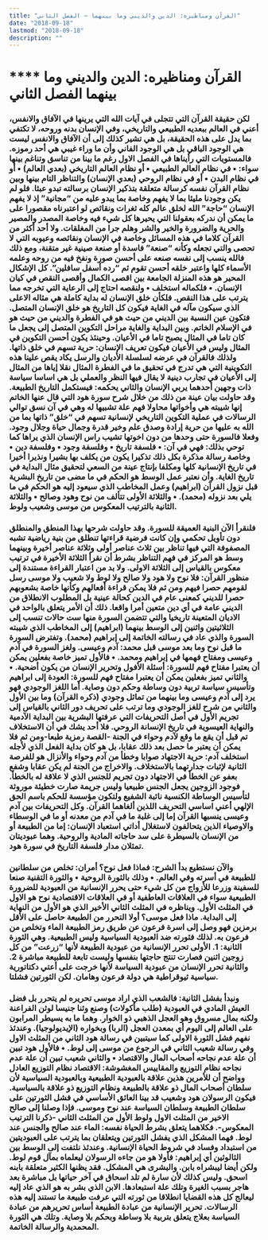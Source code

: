 ```yaml
---
title: "القرآن ومناظيره: الدين والديني وما بينهما – الفصل الثاني"
date: "2018-09-18"
lastmod: "2018-09-18"
description: ""
---
```

# **** **القرآن ومناظيره: الدين والديني وما بينهما الفصل الثاني**

### لكن حقيقة القرآن التي تتجلى في آيات الله التي يرينها في الآفاق والانفس، أعني في العالم ببعديه الطبيعي والتاريخي، وفي الإنسان بدنه وروحه، لا تكتفي بما يدل على هذه الحقيقة، بل هي تشير كذلك إلى أن الآفاق والانفس ليست هي الوجود الباقي بل هي الوجود الفاني وأن ما وراء غيبي هي أحد رموزه. فالمستويات التي رأيناها في الفصل الاول رغم ما بينا من تناسق وتناغم بينها سواء: • في نظام العالم الطبيعي • أو نظام العالم التاريخي (بعدي العالم) • أو في نظام البدن • أو في نظام الروحي (بعدي الإنسان) والتناظر التام بينها وبين نظام القرآن نفسه كرسالة متعلقة بتذكير الإنسان برسالته تبدو عبثا. فلو لم يكن وجودنا مليئا بما لا يفهم وخاصة بما يبدو عليه من “مجانية” إذ لا يفهم الإنسان “حاجة” الله لخلق عالم كله ثغرات ونقائص لو اعتبرناه مقصورا على ما يمكن أن ندركه بعقولنا التي يحيرها كل شيء فيه وخاصة المصدر والمصير والحرية والضرورة والخير والشر وهلم جرا من المغلقات. ولا أحد أكثر من القرآن كلاما في هذه المسائل وخاصة في الإنسان ونقائصه وعيوبه التي لا تحصى والتي تجعله وكأنه “صنعة” فاسدة أو صنعة صينية غير متقنة، ومع ذلك فالله ينسب إلى نفسه صنعه على أحسن صورة ونفخ فيه من روحه وعلمه الأسماء كلها واعتبر خلقه أحسن تقوم ثم “رده أسفل سافلين”. كل الإشكال المحير هو هذه المنزلة الجامعة بين اقصى الكمال وأقصى النقص في كيان الإنسان. • فلكماله استخلف • ولنقصه احتاج إلى الرعاية التي تخرجه مما يترتب على هذا النقص. فلكأن خلق الإنسان له بداية كاملة هي مثاله الاعلى الذي سيكون مآله في الغاية فيكون كل التاريخ هو خلق الإنسان المتصل. فتكون عين النسبة بين الديني من حيث هو في الفطرة والديني من حيث هو في الإسلام الخاتم. وبين البداية والغاية مراحل التكوين المتصل إلى يجعل ما كان تاما في المثال يصبح تاما في الأعيان. وحينئذ يكون أحسن التكوين في المثال وليس في الأعيان فيكون تعريف الإنسان: حرية تسهم في خلق ذاتها. ولذلك فالقرآن في عرضه لسلسلة الأديان والرسل يكاد يقص علينا هذه التكوينية التي هي تدرج في تحقيق ما في الفطرة المثال نقلا إياها من المثال إلى الأعيان في تجارب دينية لا يقال فيها النظر والعملي بل هي اساسا سياسة ذات وجهين أحدهما يربي الإنسان والثاني يحكمه: فيستكمل التاريخ الطبيعة. وقد حاولت بيان عينة من ذلك من خلال شرح سورة هود التي قال عنها الخاتم إنها شيبته هي وأخواتها محاولا فهم علة تشبيها له وهي في آن نسق توالي الرسالات في عملية التكوين التاريخي لإنسانية تسهم في “خلق” ذاتها بما من الله به عليها من حرية إرادة وصدق علم وخير قدرة وجمال حياة وجلال وجود. وفعلا فالسورة حتى وحدها من دون اخوتها تشيب راس الإنسان الذي يراها كما توحي بذلك: فهي في آن: • فلسفة تاريخ • وفلسفة وجود • وفلسفة دين • وخاصة رسالة مذكرة بكل ذلك تذكيرا يكون من يكلف بها بشيرا ونذيرا أخيرا في تاريخ الإنسانية كلها ومكلفا بإنتاج عينة من السعي لتحقيق مثال البداية في تاريخ الغاية. وأن نعتبر عمل الوسط هو الحكم في ما مضى من تاريخ البشرية قبل نزول القرآن (ابراهيم) وعمل المخاطب الذي سيعود إليه هو الحكم في ما يلي بعد نزوله (محمد). • والثلاثة الأولى تتألف من نوح وهود وصالح • والثلاثة الثانية بالترتيب المعكوس من موسى وشعيب ولوط.

### فلنقرأ الآن البنية العميقة للسورة. وقد حاولت شرحها بهذا المنطق والمنطلق دون تأويل تحكمي وإن كانت فرضية قراءتها تنطلق من بنية رياضية تشبه المصفوفة التي فيها تناظر بين ثلاث عناصر أولى وثلاثة عناصر أخيرة وبينهما وسط هو المركز في فهم التناظر بشرط أن نقرأ الثلاثة الأخيرة في ترتيب معكوس بالقياس إلى الثلاثة الاولى. ولا بد من اعتبار القراءة مستندة إلى منظور القرآن: فلا نوح ولا هود ولا صالح ولا لوط ولا شعيب ولا موسى رسل لقومهم حصرا فيهم ومن ثم فلا يمكن قراءة أفعالهم وكأنها خاصة بشعوبهم حصرا للديني كمعنى عام في الدين كحالة عينية بل المطلوب الانطلاق من الديني عامة في أي دين متعين أمرا واقعا. ذلك أن الأمر يتعلق بالواحد في الاديان المتعينة تاريخيا والتي تتضمن السورة منها ست حالات تنسب إلى الثلاثيتين واثنين إلى الوسط بينهما (ابراهيم) إلى المخاطب الذي شيبته السورة والذي عاد في رسالته الخاتمة إلى إبراهيم (محمد). وتفترض السورة ما قبل نوح وما بعد موسى قبل محمد: آدم وعيسى. ولغز السورة في آدم وعيسى ومفتاح فهمها في إبراهيم ومحمد. • فالأول تميز خاصة بفعلين يمكن أن يعتبرا مفتاح فهم للسورة: أسئلة الأفول وتحرير الإنسان من يكون أضحية. • والثاني تميز بفعلين يمكن أن يعتبرا مفتاح فهم للسورة: العودة إلى ابراهيم وتأسيس سياسة تربية دون وساطة وحكم دون وصاية. أما اللغز الوجودي فهو يرد إلى آدم وعيسى وما بينهما من تماثل وجودي (ذكره القرآن) وما بين الأول والثاني من شرح للغز الوجودي وما ترتب على تحريف دور الثاني بالقياس إلى تجريم الأول في أصل التحريفات التي عرفتها البشرية بين البداية الآدمية والنهاية العيسوية في تاريخ الإنسانة الروحي. فلا أحد يشك في أن الاستخلاف تم قبل أن يقع ما وقع لآدم وحواء في الجنة -القصة رمزية طبعا-ومن ثم فلا يمكن أن يعتبر ما حصل بعد ذلك عقابا، بل هو كان بداية الفعل الذي لأجله استخلف آدم: حرية الاجتهاد صوابا وخطأ من آدم وحواء والأنزال هو للفرصة الثانية لإثبات جدارتهما بالاستخلاف. والاخراج من الجنة لم يكن عقابا وشفع بعفو عن الخطأ في الاجتهاد دون تجريم للجنس الذي لا علاقة له بالخطأ. فوجود الزوجين يجعل الجنس طبيعيا وليس جريمة صارت خطيئة موروثة لتأسيس الوساطة الكنسية نائبة الشفيع ولتكون مؤسسة للحكم باسم الحق الإلهي أعني اساسي التحريف اللذين ألغاهما القرآن. وكل التحريفات بين آدم وعيسى ينسبها القرآن إما إلى غلبة ما في آدم من معدنه أو ما في الوسطاء والاوصياء الذين يتحالفون لاستغلال أداتي استعباد الإنسان: إما من الطبيعة أو من الإنسان بالسيطرة على سد حاجاته المادية والروحية. وهما عبوديتان تمثلان مدار فلسفة التاريخ في سورة هود.

### والآن نستطيع بدأ الشرح: فماذا فعل نوح؟ أمران: تخلص من سلطانين للطبيعة في أسرته وفي العالم. • وذلك بالثورة الروحية • والثورة التقنية صنعا للسفينة وزرعا للأزواج من كل شيء حتى يحرر الإنسانية من العبودية للضرورة الطبيعية سواء في العلاقات العاطفية أو في العلاقات الاقتصادية نوح هو الاول في المثلث الأول. ويناظره في المثلث الثاني الأخير الذي هو الأول من النهاية إلى البداية. ماذا فعل موسى؟ أولا التحرر من الطبيعة حاصل على الأقل برمزين فهو وصل إلى اسرة فرعون عن طريق رمز الطبيعة الماء وتخلص من فرعون به. لذلك فثورته ضد العبودية السياسية وليس الطبيعية. وهي الثورة الثانية: 1. الأولى تحرر الإنسانية من عبودية الطبيعة لأنها “زرعت” من كل زوجين اثنين فصارت تنتج حاجتها بنفسها وليست تابعة للطبيعة مباشرة 2. والثانية تحرر الإنسان من عبودية السياسة لأنها خرجت على أعتي دكتاتورية سياسية ثيوقراطية هي دولة فرعون وهامان. لكن الثورتين فشلتا.

### ونبدأ بفشل الثانية: فالشعب الذي اراد موسى تحريره لم يتحرر بل فضل العيش المادي في العبودية (طلب مأكولات) وصنع وثنا جنيسا لوثن الفراعنة ولكنه بمال مسروق وهو العجل الذهبي ذو الخوار. وهما ما به يسيطر المرابون على العالم إلى اليوم أي بمعدن العجل (الربا) وبخواره (الإيديولوجيا). وعندئذ نفهم فشل الثورة الاولى كما سيتبين في رسالة هود الثاني من المثلث الاول وفي رسالة شعيب الثاني في الرجوع من موسى إلى لوط. • فالأول هود تبين أن علة عدم نجاحه أصحاب المال والاقتصاد • والثاني شعيب تبين أن علة عدم نجاحه نظام التوزيع والمقاييس المغشوشة: الاقتصاد نظام التوزيع العادل وواضح أن للأمرين هذين علاقة بالعبودية الطبيعية وبالعبودية السياسية لأن سلطان أصحاب المال ذو علاقة بالطبيعة ونظام التوزيع ذو علاقة بالسياسية. فيكون الرسولان هود وشعيب قد بينا العائق الأساسي في فشل الثورتين على سلطان الطبيعة وسلطان السياسة عند نوح وموسى. فإذا وصلنا إلى صالح الاخير من المثلث الاول ولوط الأول من المثلث الثاني -ذكرنا الترتيب المعكوس-. فكلاهما يتعلق بشرط الحياة نفسه: الماء عند صالح والجنس عند لوط. فهما المشكل الذي يفشل الثورتين ويتعلقان بما يترتب على العبوديتين من استبداد وفساد في شروط الحياة الإنسانية. وعندئذ نلتفت إلى الوسط بين الثالوثين أي إبراهيم: فأولا هو من جاءه الرسولان ليعلماه بمآل قوم لوط. ولكن أيضا ليبشراه بابن. والبشرى هي المشكل. فقد يظنها الكثير متعلقة بابنه اسحق. وليس كذلك لأن سارة لم تلد اسحاق في آخر حياتها بل مباشرة بعد هاجر بسبب الغيرة وتلك علة استبعادها. الابن الذي بشر به هو الذي عاد إليه ليعالج كل هذه القضايا انطلاقا من ثورته التي عرفت طبيعة ما تستند إليه هذه الرسالات. تحرير الإنسانية من عبادة الطبيعة أساس تحريرهم من عبادة السياسة بعلاج يتعلق بتربية بلا وساطة وبحكم بلا وصاية. وتلك هي الثورة المحمدية والرسالة الخاتمة.

###